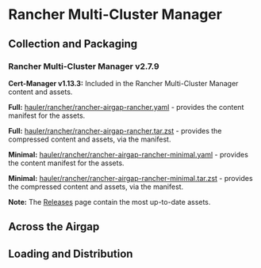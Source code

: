 # Rancher Multi-Cluster Manager

## Collection and Packaging

### Rancher Multi-Cluster Manager v2.7.9

**Cert-Manager v1.13.3:** Included in the Rancher Multi-Cluster Manager content and assets.

**Full:** [hauler/rancher/rancher-airgap-rancher.yaml](https://rancher-airgap.s3.amazonaws.com/v1.6.3/hauler/rancher/rancher-airgap-rancher.yaml) - provides the content manifest for the assets.

**Full:** [hauler/rancher/rancher-airgap-rancher.tar.zst](https://rancher-airgap.s3.amazonaws.com/v1.6.3/hauler/rancher/rancher-airgap-rancher.tar.zst) - provides the compressed content and assets, via the manifest.

**Minimal:** [hauler/rancher/rancher-airgap-rancher-minimal.yaml](https://rancher-airgap.s3.amazonaws.com/v1.6.3/hauler/rancher/rancher-airgap-rancher-minimal.yaml) - provides the content manifest for the assets.

**Minimal:** [hauler/rancher/rancher-airgap-rancher-minimal.tar.zst](https://rancher-airgap.s3.amazonaws.com/v1.6.3/hauler/rancher/rancher-airgap-rancher-minimal.tar.zst) - provides the compressed content and assets, via the manifest.


**Note:** The [Releases](https://github.com/zackbradys/rancher-airgap/releases) page contain the most up-to-date assets.

## Across the Airgap

## Loading and Distribution